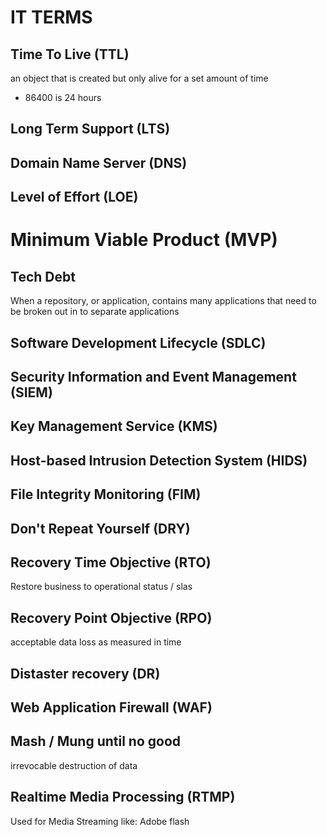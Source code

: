 # IT TERMS

## Time To Live (TTL)
an object that is created but only alive for a set amount of time
- 86400 is 24 hours

## Long Term Support (LTS)

## Domain Name Server (DNS)

## Level of Effort (LOE)

# Minimum Viable Product (MVP)

## Tech Debt
When a repository, or application, contains many applications that need to be
broken out in to separate applications

## Software Development Lifecycle (SDLC)

## Security Information and Event Management (SIEM)

## Key Management Service (KMS)

## Host-based Intrusion Detection System (HIDS)

## File Integrity Monitoring (FIM)

## Don't Repeat Yourself (DRY)

## Recovery Time Objective (RTO)
Restore business to operational status / slas

## Recovery Point Objective (RPO)
acceptable data loss as measured in time

## Distaster recovery (DR)

## Web Application Firewall (WAF)

## Mash / Mung until no good
irrevocable destruction of data

## Realtime Media Processing (RTMP)
Used for Media Streaming like: Adobe flash
